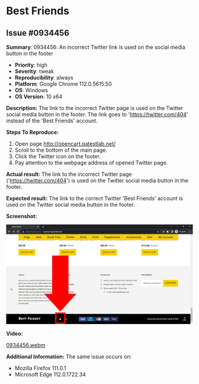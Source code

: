 # Best Friends
## Issue #0934456

**Summary**: 0934456: An incorrect Twitter link is used on the social media button in the footer

- **Priority**: high
- **Severity**: tweak
- **Reproducibility**: always
- **Platform**: Google Chrome 112.0.5615.50
- **OS**: Windows
- **OS Version**: 10 x64

**Description:** The link to the incorrect Twitter page is used on the Twitter social media button in the footer. The link goes to 'https://twitter.com/404' instead of the 'Best Friends' account.

**Steps To Reproduce:**
1. Open page http://opencart.qatestlab.net/
2. Scroll to the bottom of the main page.
3. Click the Twitter icon on the footer.
4. Pay attention to the webpage address of opened Twitter page.

**Actual result:** The link to the incorrect Twitter page ('https://twitter.com/404') is used on the Twitter social media button in the footer.

**Expected result:** The link to the correct Twitter 'Best Friends' account is used on the Twitter social media button in the footer.

**Screenshot:**

![0934456](/Best_Friends/files/0934456.jpg)

**Video:**

[0934456.webm](0934456.webm)

**Additional Information:** The same issue occurs on:
- Mozilla Firefox 111.0.1
- Microsoft Edge 112.0.1722.34
